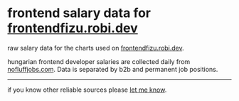 # frontend salary data for [frontendfizu.robi.dev](https://frontendfizu.robi.dev)

raw salary data for the charts used on [frontendfizu.robi.dev](https://frontendfizu.robi.dev).

hungarian frontend developer salaries are collected daily from [nofluffjobs.com](https://nofluffjobs.com). Data is separated by b2b and permanent job positions.

---

if you know other reliable sources please [let me know](https://github.com/gasparrobi/frontendfizu.robi.dev/discussions).
